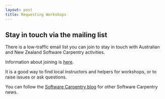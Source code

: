 ```yaml
---
layout: post
title: Requesting Workshops
---
```


## Stay in touch via the mailing list

There is a low-traffic email list you can join to stay in touch with Australian and New Zealand 
Software Carpentry activities.

Information about joining is [here](http://lists.software-carpentry.org/listinfo/aus-nz).

It is a good way to find local instructors and helpers for workshops, or to raise issues or ask questions.

You can follow the [Software Carpentry blog](http://software-carpentry.org/blog/) 
for other Software Carpentry news.

